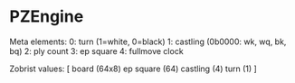 # PZEngine

Meta elements:
0: turn (1=white, 0=black)
1: castling (0b0000: wk, wq, bk, bq)
2: ply count
3: ep square
4: fullmove clock

Zobrist values:
[
    board (64x8)
    ep square (64)
    castling (4)
    turn (1)
]

